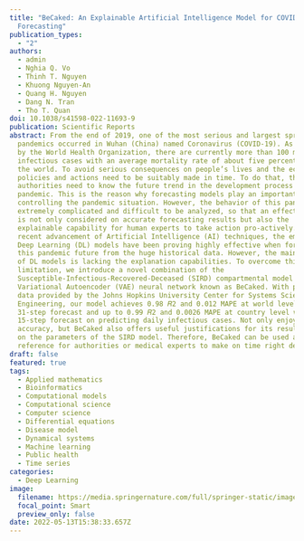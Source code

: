 ```yaml
---
title: "BeCaked: An Explainable Artificial Intelligence Model for COVID-19
  Forecasting"
publication_types:
  - "2"
authors:
  - admin
  - Nghia Q. Vo
  - Thinh T. Nguyen
  - Khuong Nguyen-An
  - Quang H. Nguyen
  - Dang N. Tran
  - Tho T. Quan
doi: 10.1038/s41598-022-11693-9
publication: Scientific Reports
abstract: From the end of 2019, one of the most serious and largest spread
  pandemics occurred in Wuhan (China) named Coronavirus (COVID-19). As reported
  by the World Health Organization, there are currently more than 100 million
  infectious cases with an average mortality rate of about five percent all over
  the world. To avoid serious consequences on people’s lives and the economy,
  policies and actions need to be suitably made in time. To do that, the
  authorities need to know the future trend in the development process of this
  pandemic. This is the reason why forecasting models play an important role in
  controlling the pandemic situation. However, the behavior of this pandemic is
  extremely complicated and difficult to be analyzed, so that an effective model
  is not only considered on accurate forecasting results but also the
  explainable capability for human experts to take action pro-actively. With the
  recent advancement of Artificial Intelligence (AI) techniques, the emerging
  Deep Learning (DL) models have been proving highly effective when forecasting
  this pandemic future from the huge historical data. However, the main weakness
  of DL models is lacking the explanation capabilities. To overcome this
  limitation, we introduce a novel combination of the
  Susceptible-Infectious-Recovered-Deceased (SIRD) compartmental model and
  Variational Autoencoder (VAE) neural network known as BeCaked. With pandemic
  data provided by the Johns Hopkins University Center for Systems Science and
  Engineering, our model achieves 0.98 𝑅2 and 0.012 MAPE at world level with
  31-step forecast and up to 0.99 𝑅2 and 0.0026 MAPE at country level with
  15-step forecast on predicting daily infectious cases. Not only enjoying high
  accuracy, but BeCaked also offers useful justifications for its results based
  on the parameters of the SIRD model. Therefore, BeCaked can be used as a
  reference for authorities or medical experts to make on time right decisions.
draft: false
featured: true
tags:
  - Applied mathematics
  - Bioinformatics
  - Computational models
  - Computational science
  - Computer science
  - Differential equations
  - Disease model
  - Dynamical systems
  - Machine learning
  - Public health
  - Time series
categories:
  - Deep Learning
image:
  filename: https://media.springernature.com/full/springer-static/image/art%3A10.1038%2Fs41598-022-11693-9/MediaObjects/41598_2022_11693_Fig1_HTML.png?as=webp
  focal_point: Smart
  preview_only: false
date: 2022-05-13T15:38:33.657Z
---
```

